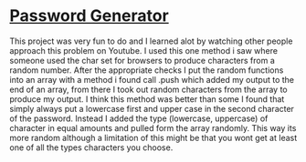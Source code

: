 # [Password Generator](https://maximo100100.github.io/Password-Generator/)

This project was very fun to do and I learned alot by watching other people approach this problem 
on Youtube. I used this one method i saw where someone used the char set for browsers to produce characters
from a random number. After the appropriate checks I put the random functions into an array with a method
i found call .push which added my output to the end of an array, from there I took out random characters from
the array to produce my output. I think this method was better than some I found that simply always put a lowercase
first and upper case in the second character of the password. Instead I added the type (lowercase, uppercase) of character 
in equal amounts and pulled form the array randomly. This way its more random although a limitation of this might be that 
you wont get at least one of all the types characters you choose. 
